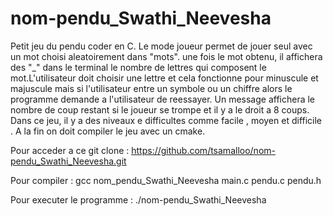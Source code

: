 # nom-pendu_Swathi_Neevesha
Petit jeu du pendu coder en C.
Le mode joueur permet de jouer seul avec un mot choisi aleatoirement dans "mots". une fois le mot obtenu, il affichera des "_" dans le terminal le nombre de lettres qui composent le mot.L'utilisateur doit choisir une lettre et cela fonctionne pour minuscule et majuscule mais si l'utilisateur entre un symbole ou un chiffre alors le programme demande a l'utilisateur de reessayer.
Un message affichera  le nombre de coup restant si le joueur se trompe et il y a le droit a 8 coups.
Dans ce jeu, il y a des niveaux e difficultes comme facile , moyen et difficile .
A la fin on doit compiler le jeu avec un cmake. 


Pour acceder a ce git clone : https://github.com/tsamalloo/nom-pendu_Swathi_Neevesha.git


Pour compiler : gcc nom_pendu_Swathi_Neevesha main.c pendu.c pendu.h


Pour executer le programme  : ./nom-pendu_Swathi_Neevesha
